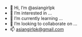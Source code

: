 - 👋 Hi, I’m @asiangirlpk
- 👀 I’m interested in ...
- 🌱 I’m currently learning ...
- 💞️ I’m looking to collaborate on ...
- 📫 asiangirlpk@gmail.com

<!---
asiangirlpk/asiangirlpk is a ✨ special ✨ repository because its `README.md` (this file) appears on your GitHub profile.
You can click the Preview link to take a look at your changes.
--->
